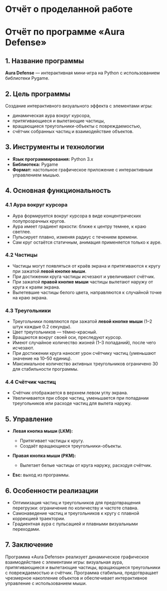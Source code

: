 # Отчёт о проделанной работе

# Отчёт по программе «Aura Defense»

## 1. Название программы

**Aura Defense** — интерактивная мини-игра на Python с использованием библиотеки Pygame.

## 2. Цель программы

Создание интерактивного визуального эффекта с элементами игры:

* динамическая аура вокруг курсора,
* притягивающиеся и вылетающие частицы,
* вращающиеся треугольники-объекты с повреждаемостью,
* счётчик собранных частиц и взаимодействие объектов.

## 3. Инструменты и технологии

* **Язык программирования:** Python 3.x
* **Библиотека:** Pygame
* **Формат:** настольное графическое приложение с интерактивным управлением мышью.

## 4. Основная функциональность

### 4.1 Аура вокруг курсора

* Аура формируется вокруг курсора в виде концентрических полупрозрачных кругов.
* Аура имеет градиент яркости: ближе к центру темнее, к краю светлее.
* Пульсирует плавно, изменяя радиус с течением времени.
* Сам круг остаётся статичным, анимация применяется только к ауре.

### 4.2 Частицы

* Частицы могут появляться от краёв экрана и притягиваются к кругу при зажатой **левой кнопке мыши**.
* При достижении круга частицы исчезают и увеличивают счётчик.
* При зажатой **правой кнопке мыши** частицы вылетают наружу от круга к краям экрана.
* Вылетевшие частицы белого цвета, направляются к случайной точке на краю экрана.

### 4.3 Треугольники

* Треугольники появляются при зажатой **левой кнопке мыши** (1–2 штук каждые 0.2 секунды).
* Цвет треугольников — тёмно-красный.
* Вращаются вокруг своей оси, преследуют курсор.
* Имеют случайное количество жизней (1–3 попаданий), после чего исчезают.
* При достижении круга наносят урон счётчику частиц (уменьшают значение на 10–50 единиц).
* Максимальное количество активных треугольников ограничено 30 для стабильности программы.

### 4.4 Счётчик частиц

* Счётчик отображается в верхнем левом углу экрана.
* Увеличивается при сборе частиц, уменьшается при попадании треугольников или расходе частиц для вылета наружу.

## 5. Управление

* **Левая кнопка мыши (LKM):**

  * Притягивает частицы к кругу.
  * Создаёт вращающиеся треугольники-объекты.
* **Правая кнопка мыши (PKM):**

  * Вылетает белые частицы от круга наружу, расходуя счётчик.
* **Esc:** выход из программы.

## 6. Особенности реализации

* Оптимизация частиц и треугольников для предотвращения перегрузки: ограничение по количеству и частоте спавна.
* Самонаведение частиц и треугольников к кругу с плавной коррекцией траектории.
* Градиентная аура с пульсацией и плавными визуальными переходами.

## 7. Заключение

Программа «Aura Defense» реализует динамическое графическое взаимодействие с элементами игры: визуальная аура, притягивающиеся и вылетающие частицы, вращающиеся треугольники с повреждаемостью и счётчик.
Программа стабильна, предотвращает чрезмерное накопление объектов и обеспечивает интерактивное управление с использованием мыши.

